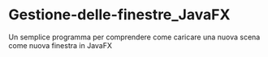 # Gestione-delle-finestre_JavaFX
Un semplice programma per comprendere come caricare una nuova scena come nuova finestra in JavaFX
